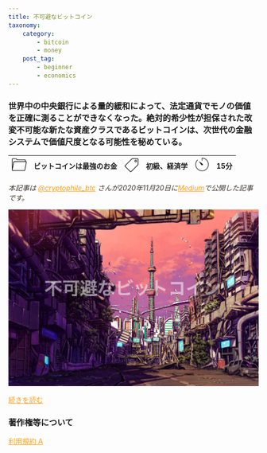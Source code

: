```yaml
---
title: 不可避なビットコイン
taxonomy:
    category:
        - bitcoin
        - money
    post_tag:
        - beginner
		- economics
---
```


<style>
img[alt*="Category"], 
img[alt*="Tag"], 
img[alt*="Time"] {
    width:30px;
    height:30px;
    object-fit: cover;
}
p {
    color: #3d362d;
}
a {
    color: #ff9f1c;
}
a:hover {
    color: #2ec4b6;
}
</style>

<script type="text/javascript" src="//ajax.googleapis.com/ajax/libs/jquery/1.10.2/jquery.min.js"></script>
<script language="JavaScript">
$(document).ready( function () {
   $("a[href^='http']:not([href*='" + location.hostname + "'])").attr('target', '_blank');
})
</script>
### 世界中の中央銀行による量的緩和によって、法定通貨でモノの価値を正確に測ることができなくなった。絶対的希少性が担保された改変不可能な新たな資産クラスであるビットコインは、次世代の金融システムで価値尺度となる可能性を秘めている。


|  ![Category](/_images/category.png)  |  ビットコインは最強のお金  |  ![Tag](/_images/tag.png)  |  初級、経済学  | ![Time](/_images/timer.png)  |  15分  |
| ---- | ---- | ---- | ---- | ---- | ---- |

*本記事は [@cryptophile_btc](https://twitter.com/cryptophile_btc/) さんが2020年11月20日に[Medium](https://medium.com/@cryptophile-btc/%E4%B8%8D%E5%8F%AF%E9%81%BF%E3%81%AA%E3%83%93%E3%83%83%E3%83%88%E3%82%B3%E3%82%A4%E3%83%B3-ee927070ae32)で公開した記事です。*

[![ ](/_images/bitcoin_is_inevitable_1.png)](https://medium.com/@cryptophile-btc/%E4%B8%8D%E5%8F%AF%E9%81%BF%E3%81%AA%E3%83%93%E3%83%83%E3%83%88%E3%82%B3%E3%82%A4%E3%83%B3-ee927070ae32)

[続きを読む](https://medium.com/@cryptophile-btc/%E4%B8%8D%E5%8F%AF%E9%81%BF%E3%81%AA%E3%83%93%E3%83%83%E3%83%88%E3%82%B3%E3%82%A4%E3%83%B3-ee927070ae32)


### 著作権等について
[利用規約 A](https://lostinbitcoin.jp/copyright/#uaa)